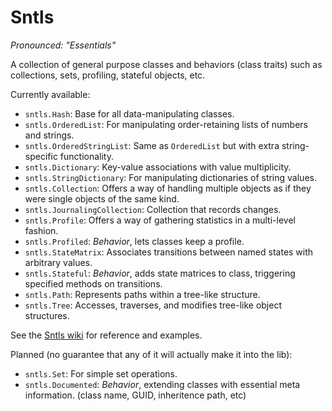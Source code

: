 Sntls
=====

*Pronounced: "Essentials"*

A collection of general purpose classes and behaviors (class traits) such as collections, sets, profiling, stateful objects, etc.

Currently available:

- `sntls.Hash`: Base for all data-manipulating classes.
- `sntls.OrderedList`: For manipulating order-retaining lists of numbers and strings.
- `sntls.OrderedStringList`: Same as `OrderedList` but with extra string-specific functionality.
- `sntls.Dictionary`: Key-value associations with value multiplicity.
- `sntls.StringDictionary`: For manipulating dictionaries of string values.
- `sntls.Collection`: Offers a way of handling multiple objects as if they were single objects of the same kind.
- `sntls.JournalingCollection`: Collection that records changes.
- `sntls.Profile`: Offers a way of gathering statistics in a multi-level fashion.
- `sntls.Profiled`: *Behavior*, lets classes keep a profile.
- `sntls.StateMatrix`: Associates transitions between named states with arbitrary values.
- `sntls.Stateful`: *Behavior*, adds state matrices to class, triggering specified methods on transitions.
- `sntls.Path`: Represents paths within a tree-like structure.
- `sntls.Tree`: Accesses, traverses, and modifies tree-like object structures.

See the [Sntls wiki](https://github.com/danstocker/sntls/wiki) for reference and examples.

Planned (no guarantee that any of it will actually make it into the lib):

- `sntls.Set`: For simple set operations.
- `sntls.Documented`: *Behavior*, extending classes with essential meta information. (class name, GUID, inheritence path, etc)
